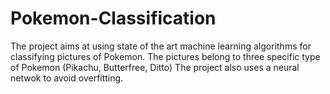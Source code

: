 # Pokemon-Classification
The project aims at using state of the art machine learning algorithms for classifying pictures of Pokemon. The pictures belong to three specific type of Pokemon (Pikachu, Butterfree, Ditto) The project also uses a neural netwok to avoid overfitting.
